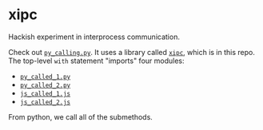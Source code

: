 # xipc

Hackish experiment in interprocess communication.

Check out [`py_calling.py`](./py_calling.py). It uses a library called [`xipc`](./xipc.py), which is in this repo. The top-level `with` statement "imports" four modules:

- [`py_called_1.py`](./py_called_1.py)
- [`py_called_2.py`](./py_called_2.py)
- [`js_called_1.js`](./js_called_1.js)
- [`js_called_2.js`](./js_called_2.js)

From python, we call all of the submethods.
